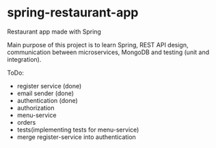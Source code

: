 # spring-restaurant-app
Restaurant app made with Spring

Main purpose of this project is to learn Spring, REST API design, communication between microservices, MongoDB and testing (unit and integration).

ToDo:
- register service (done)
- email sender (done)
- authentication (done)
- authorization
- menu-service
- orders
- tests(implementing tests for menu-service)
- merge register-service into authentication
